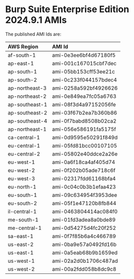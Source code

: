 # Burp Suite Enterprise Edition 2024.9.1 AMIs

The published AMI Ids are:

| AWS Region | AMI Id |
| :--------- | :----- |
| af-south-1 | ami-0e3ee6bf4d67180f5 |
| ap-east-1 | ami-001c167015cbf7dec |
| ap-south-1 | ami-05bb153cff53ee21c |
| ap-south-2 | ami-0c233f044157bdec4 |
| ap-northeast-3 | ami-0258a592bf4926626 |
| ap-northeast-2 | ami-0e849ea7fc05a6763 |
| ap-southeast-1 | ami-08f3d4a97152056fe |
| ap-southeast-2 | ami-03f67b2ea7b360b86 |
| ap-southeast-4 | ami-0f7babd8508b02ca2 |
| ap-northeast-1 | ami-056e586191fa5175f |
| ca-central-1 | ami-0d9595e50291f849d |
| eu-central-1 | ami-05fd81bcc00107105 |
| eu-central-2 | ami-05802e40ddce2a26e |
| eu-west-1 | ami-0a6f18ca4af405d74 |
| eu-west-2 | ami-0f202b05ade718c6f |
| eu-west-3 | ami-02317fdd61168bfa4 |
| eu-north-1 | ami-0c04c0b3b1efaa423 |
| eu-south-1 | ami-09c634954f3953dee |
| eu-south-2 | ami-05f1e47120b8fb844 |
| il-central-1 | ami-0463804414ac084f0 |
| me-south-1 | ami-01fd3adea8a0bde89 |
| me-central-1 | ami-0d54275d4fc20f252 |
| sa-east-1 | ami-0f7f85b6a4c466789 |
| us-east-2 | ami-0ba9e57a0492fd16b |
| us-east-1 | ami-0a5eab68b9b1659ed |
| us-west-1 | ami-02a2d0b1706c487ad |
| us-west-2 | ami-00a2fdd058b8dc9c8 |
